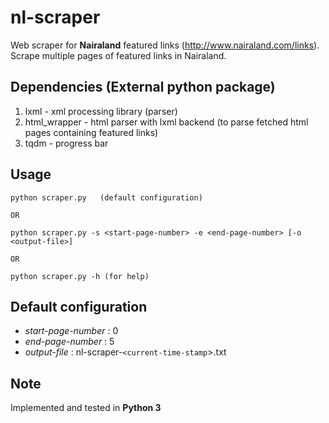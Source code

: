 # nl-scraper
Web scraper for **Nairaland** featured links (http://www.nairaland.com/links). Scrape multiple pages of featured links in Nairaland.

## Dependencies (External python package)
1. lxml - xml processing library (parser)
2. html_wrapper - html parser with lxml backend (to parse fetched html pages containing featured links)
3. tqdm - progress bar

## Usage
```
python scraper.py   (default configuration)

OR

python scraper.py -s <start-page-number> -e <end-page-number> [-o <output-file>]

OR

python scraper.py -h (for help)
```

## Default configuration
* *start-page-number* : 0
* *end-page-number* : 5
* *output-file* : nl-scraper-`<current-time-stamp`>.txt

## Note
Implemented and tested in **Python 3**
